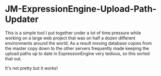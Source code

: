 JM-ExpressionEngine-Upload-Path-Updater
=======================================

This is a simple tool I put together under a lot of time pressure while working on a large web project that was on half a dozen different environments around the world. As a result moving database copies from the master copy down to the other servers frequently made keeping the upload paths up to date in ExpressionEngine very tedious, so this sorted that out.

It's not pretty but it works!
